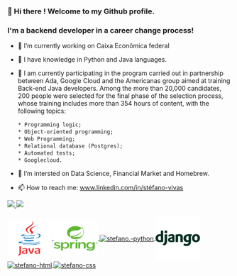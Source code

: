 ### 👋 Hi there ! Welcome to my Github profile.
###  I'm a backend developer in a career change process!


- 🔭 I’m currently working on Caixa Econômica federal
- 🌱 I have knowledge in Python and Java languages.
- 🌱 I am currently participating in the program carried out in partnership between Ada, Google Cloud and the Americanas group aimed at training Back-end Java developers. Among the more than 20,000 candidates, 200 people were selected for the final phase of the selection process, whose training includes more than 354 hours of content, with the following topics:

      * Programming logic;
      * Object-oriented programming;
      * Web Programming;
      * Relational database (Postgres);
      * Automated tests;
      * Googlecloud.
      
- 👯 I’m intersted on Data Science, Financial Market and Homebrew.
- 📫 How to reach me: www.linkedin.com/in/stéfano-vivas



<div>
  <a href="https://github.com/STEFANOVIVAS">
  <img height="180em" src="https://github-readme-stats.vercel.app/api?username=STEFANOVIVAS&show_icons=true&theme=dracula">
  <img height="180em" src="https://github-readme-stats.vercel.app/api/top-langs/?username=STEFANOVIVAS&layout=compact&theme=dracula">
</div>

<div style="display:inline_block"><br>
  <img align="center" alt="stefano.-python" height="80" width="100" src="https://github.com/devicons/devicon/blob/v2.15.1/icons/java/java-original-wordmark.svg">
  <img align="center" alt="stefano.-python" height="80" width="100" src="https://github.com/devicons/devicon/blob/v2.15.1/icons/spring/spring-original-wordmark.svg">
  <img align="center" alt="stefano.-python" height="80" width="100" src="https://cdn.jsdelivr.net/gh/devicons/devicon/icons/python/python-original.svg">
  <img align="center" alt="stefano-django" height="100" width="100" src="https://github.com/devicons/devicon/blob/v2.15.1/icons/django/django-plain-wordmark.svg">
  <img align="center" alt="stefano-html" height="40" width="50" src="https://cdn.jsdelivr.net/gh/devicons/devicon/icons/html5/html5-original.svg">
  <img align="center" alt="stefano-css" height="40" width="50" src="https://cdn.jsdelivr.net/gh/devicons/devicon/icons/css3/css3-original.svg">
</div>
